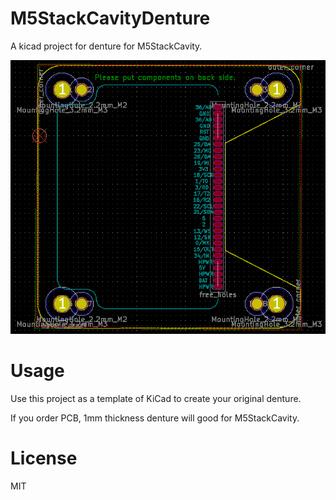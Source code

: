# M5StackCavityDenture

A kicad project for denture for M5StackCavity.

![M5StackCavityDenturePCBnew](/docs/M5StackCavityDenturePCBnew.png)

# Usage

Use this project as a template of KiCad to create your original denture.

If you order PCB, 1mm thickness denture will good for M5StackCavity.

# License

MIT
